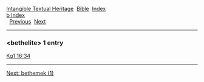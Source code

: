 [Intangible Textual Heritage](../../index)  [Bible](../index) 
[Index](index)   
[b Index](_b_)  
  [Previous](c01355)  [Next](c01357) 

------------------------------------------------------------------------

### &lt;bethelite&gt; 1 entry

[Kg1 16:34](../kjv/kg1016.htm#034)  

------------------------------------------------------------------------

[Next: bethemek (1)](c01357)
